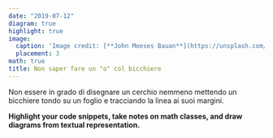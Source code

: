 ```yaml
---
date: "2019-07-12"
diagram: true
highlight: true
image:
  caption: 'Image credit: [**John Moeses Bauan**](https://unsplash.com/photos/OGZtQF8iC0g)'
  placement: 3
math: true
title: Non saper fare un "o" col bicchiere 
---
```


Non essere in grado di disegnare un cerchio nemmeno mettendo un bicchiere tondo su un foglio e tracciando la linea ai suoi margini. 

**Highlight your code snippets, take notes on math classes, and draw diagrams from textual representation.**
